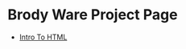 # Brody Ware Project Page

<ul>
<li><a href="[def]" target="_blank">Intro To HTML</a></li>
</ul>

[def]: ntro_to_html/index.htm